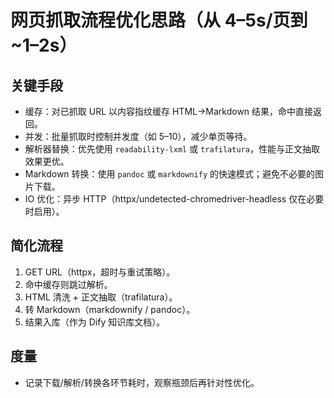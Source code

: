 # 网页抓取流程优化思路（从 4–5s/页到 ~1–2s）

## 关键手段
- 缓存：对已抓取 URL 以内容指纹缓存 HTML→Markdown 结果，命中直接返回。
- 并发：批量抓取时控制并发度（如 5–10），减少单页等待。
- 解析器替换：优先使用 `readability-lxml` 或 `trafilatura`，性能与正文抽取效果更优。
- Markdown 转换：使用 `pandoc` 或 `markdownify` 的快速模式；避免不必要的图片下载。
- IO 优化：异步 HTTP（httpx/undetected-chromedriver-headless 仅在必要时启用）。

## 简化流程
1. GET URL（httpx，超时与重试策略）。
2. 命中缓存则跳过解析。
3. HTML 清洗 + 正文抽取（trafilatura）。
4. 转 Markdown（markdownify / pandoc）。
5. 结果入库（作为 Dify 知识库文档）。

## 度量
- 记录下载/解析/转换各环节耗时，观察瓶颈后再针对性优化。